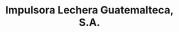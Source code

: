 ---
title: "Impulsora Lechera Guatemalteca, S.A."
url: /ciudad-de-guatemala/impulsora-lechera-guatemalteca-s-a/
shop: general
---